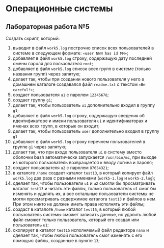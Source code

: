 # Операционные системы

## Лабораторная работа №5

Создать скрипт, который:
1. выводит в файл `work5.log` построчно список всех пользователей в системе в следующем формате: `«user NNN has id MM»`;
2. добавляет в файл `work5.log` строку, содержащую дату последней смены пароля для пользователя `root`;
3. добавляет в файл `work5.log` список всех групп в системе (только названия групп) через запятую;
4. делает так, чтобы при создании нового пользователя у него в домашнем каталоге создавался файл `readme.txt` с текстом `«Be careful!»`;
5. создает пользователя `u1` с паролем `12345678`;
6. создает группу `g1`;
7. делает так, чтобы пользователь `u1` дополнительно входил в группу `g1`;
8. добавляет в файл `work5.log` строку, содержащую сведения об идентификаторе и имени пользователя `u1` и идентификаторах и именах всех групп, в которые он входит;
9. делает так, чтобы пользователь `user` дополнительно входил в группу `g1`
10. добавляет в файл `work5.log` строку перечнем пользователей в группе `g1` через запятую;
11. делает так, что при входе пользователя `u1` в систему вместо оболочки bash автоматически запускается `/usr/bin/mc`, при выходе из которого пользователь возвращается к вводу логина и пароля;
12. создает пользователя `u2` с паролем `87654321`;
13. в каталоге `/home` создает каталог `test13`, в который копирует файл `work5.log` два раза с разными именами (`work5-1.log` и `work5-2.log`);
14. сделает так, чтобы пользователи `u1` и `u2` смогли бы просматривать каталог `test13` и читать эти файлы, только пользователь `u1` смог бы изменять и удалять их, а все остальные пользователи системы не могли просматривать содержимое каталога `test13` и файлов в нем. При этом никто не должен иметь права исполнять эти файлы;
15. создаст в каталоге `/home` каталог `test15`, в который любой пользователь системы сможет
записать данные, но удалить любой файл сможет только пользователь, который его создал или
пользователь `u1`;
16. скопирует в каталог `test15` исполняемый файл редактора `nano` и сделает так, чтобы любой
пользователь смог изменять с его помощью файлы, созданные в пункте `13`;
